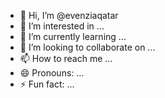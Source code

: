 - 👋 Hi, I’m @evenziaqatar
- 👀 I’m interested in ...
- 🌱 I’m currently learning ...
- 💞️ I’m looking to collaborate on ...
- 📫 How to reach me ...
- 😄 Pronouns: ...
- ⚡ Fun fact: ...

<!---
evenziaqatar/evenziaqatar is a ✨ special ✨ repository because its `README.md` (this file) appears on your GitHub profile.
You can click the Preview link to take a look at your changes.
--->
